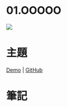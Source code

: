 # **01.OOOOO**
![](../images/OOOOO.jpg)

# 主題


[Demo](https://jamestong10.github.io/Javascript30/OOOOO/index.html) | [GitHub](https://github.com/jamestong10/Javascript30/tree/master/OOOOO)

# 筆記
